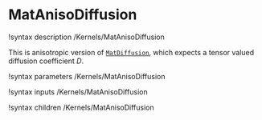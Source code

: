 

# MatAnisoDiffusion
!syntax description /Kernels/MatAnisoDiffusion

This is anisotropic version of [`MatDiffusion`](/MatDiffusion.md), which expects a tensor valued diffusion
coefficient $D$.

!syntax parameters /Kernels/MatAnisoDiffusion

!syntax inputs /Kernels/MatAnisoDiffusion

!syntax children /Kernels/MatAnisoDiffusion
